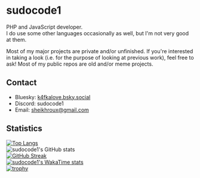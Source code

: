# sudocode1
PHP and JavaScript developer.<br>
I do use some other languages occasionally as well, but I'm not very good at them. 

Most of my major projects are private and/or unfinished. If you're interested in taking a look (i.e. for the purpose of looking at previous work), feel free to ask! Most of my public repos are old and/or meme projects.

## Contact
* Bluesky: [k4fkalove.bsky.social](https://k4fkalove.bsky.social)
* Discord: sudocode1
* Email: [sheikhroux@gmail.com](mailto:sheikhroux@gmail.com)
<!--**sudocode1/sudocode1** is a ✨ _special_ ✨ repository because its `README.md` (this file) appears on your GitHub profile.

Here are some ideas to get you started:

- 🔭 I’m currently working on ...
- 🌱 I’m currently learning ...
- 👯 I’m looking to collaborate on ...
- 🤔 I’m looking for help with ...
- 💬 Ask me about ...
- 📫 How to reach me: ...
- 😄 Pronouns: ...
- ⚡ Fun fact: ...
-->

## Statistics
[![Top Langs](https://github-readme-stats.vercel.app/api/top-langs/?username=sudocode1&layout=compact&theme=tokyonight)](https://github.com/anuraghazra/github-readme-stats) <br>
![sudocode1's GitHub stats](https://github-readme-stats.vercel.app/api?username=sudocode1&show_icons=true&theme=tokyonight) <br>
[![GitHub Streak](https://streak-stats.demolab.com/?user=sudocode1&theme=tokyonight)](https://git.io/streak-stats) <br>
[![sudocode1's WakaTime stats](https://github-readme-stats.vercel.app/api/wakatime?username=sudocode1)](https://github.com/anuraghazra/github-readme-stats) <br>
[![trophy](https://github-profile-trophy.vercel.app/?username=sudocode1&theme=onedark)](https://github.com/ryo-ma/github-profile-trophy)
